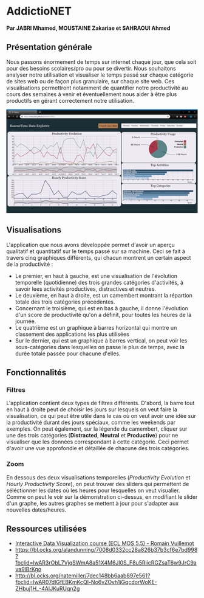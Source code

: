 # AddictioNET
**Par JABRI Mhamed, MOUSTAINE Zakariae et SAHRAOUI Ahmed**

## Présentation générale
Nous passons énormement de temps sur internet chaque jour, que cela soit pour des besoins scolaires/pro ou pour se divertir. Nous souhaitons analyser notre utilisation et visualiser le temps passé sur chaque catégorie de sites web ou de façon plus granulaire, sur chaque site web. Ces visualisations permettront notamment de quantifier notre productivité au cours des semaines à venir et éventuellement nous aider à être plus productifs en gérant  correctement notre utilisation. 

<p align="center">
  <img src="demo.gif" width="800">
</p>

## Visualisations
L'application que nous avons développée permet d'avoir un aperçu qualitatif et quantitatif sur le temps passé sur sa machine. Ceci se fait à travers cinq graphiques différents, qui chacun montrent un certain aspect de la productivité :
- Le premier, en haut à gauche, est une visualisation de l'évolution temporelle (quotidienne) des trois grandes catégories d'activités, à savoir lees activités productives, distractives et neutres.
- Le deuxième, en haut à droite, est un camembert montrant la répartion totale des trois catégories précédentes.
- Concernant le troisième, qui est en bas à gauche, il donne l'évolution d'un score de productivité qu'on a définit, pour toutes les heures de la journée.
- Le quatrième est un graphique à barres horizontal qui montre un classement des applications les plus utilisées
- Sur le dernier, qui est un graphique à barres vertical, on peut voir les sous-catégories dans lesquelles on passe le plus de temps, avec la durée totale passée pour chacune d'elles.

## Fonctionnalités

### Filtres
L'application contient deux types de filtres différents. D'abord, la barre tout en haut à droite peut de choisir les jours sur lesquels on veut faire la visualisation, ce qui peut être utile dans le cas où on veut avoir une idée sur la productivité durant des jours spéciaux, comme les weekends par exemples. On peut également, sur la légende du camembert, cliquer sur une des trois catégories (**Distracted**, **Neutral** et **Productive**) pour ne visualiser que les données correspondant à cette catégorie. Ceci permet d'avoir une vue approfondie et détaillée de chacune des trois catégories. 

### Zoom
En dessous des deux visualisations temporelles (*Productivity Evolution* et *Hourly Productivity Score*), on peut trouver des sliders qui permettent de séléctionner les dates où les heures pour lesquelles on veut visualier. Comme on peut le voir sur la démonstration ci-dessus, en modifiant le slider d'un graphe, les autres graphes se mettent à jour pour s'adapter aux nouvelles dates/heures.

## Ressources utilisées
- [Interactive Data Visualization course (ECL MOS 5.5) - Romain Vuillemot](https://github.com/LyonDataViz/MOS5.5-Dataviz)
- https://bl.ocks.org/alandunning/7008d0332cc28a826b37b3cf6e7bd998?fbclid=IwAR3rObL7VjqSWmA8a51X4M6Jl0S_F8u5RiicRGZsaT6w9JrC9ava9lBrKgo
- http://bl.ocks.org/natemiller/7dec148bb6aab897e561?fbclid=IwAR07dlGfEBKmKcQl-No6vZOvh1iGqcdorWoKE-ZHbuj1H_-4AIJKuRUqn2g
